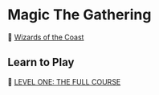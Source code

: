 # Magic The Gathering

:link: [Wizards of the Coast](https://magic.wizards.com/en)

## Learn to Play

:link: [LEVEL ONE: THE FULL COURSE](https://magic.wizards.com/en/articles/archive/level-one/level-one-full-course-2015-10-05)
